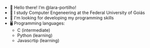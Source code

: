 - 👋️ Hello there! I’m @lara-portilho!
- 📖️ I study Computer Engeneering at the Federal University of Goiás
- 👀️ I'm looking for developing my programming skills
- 🖥️ Programming languages:
  - C (intermediate)
  - Python (learning)
  - Javascrtip (learning)
